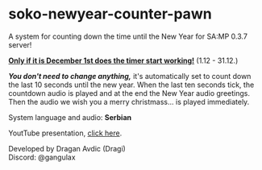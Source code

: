 # soko-newyear-counter-pawn
A system for counting down the time until the New Year for SA:MP 0.3.7 server!

<ins>**Only if it is December 1st does the timer start working!**</ins> (1.12 - 31.12.)

***You don't need to change anything,*** it's automatically set to count down the last 10 seconds until the new year.
When the last ten seconds tick, the countdown audio is played and at the end the New Year audio greetings.
Then the audio we wish you a merry christmass... is played immediately.

System language and audio: **Serbian**

YoutTube presentation, [click here](https://youtu.be/khSTsYd6hCs).

Developed by Dragan Avdic (Dragi)<br>
Discord: @gangulax
